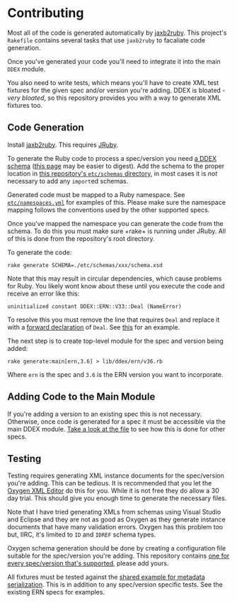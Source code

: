 # Contributing

Most all of the code is generated automatically by [jaxb2ruby](https://github.com/sshaw/jaxb2ruby).
This project's `Rakefile` contains several tasks that use `jaxb2ruby` to facaliate code generation.

Once you've generated your code you'll need to integrate it into the main `DDEX` module.

You also need to write tests, which means you'll have to create XML test fixtures for the given spec and/or version you're adding.
DDEX is bloated -<i>very bloated</i>, so this repository provides you with a way to generate XML fixtures too.

## Code Generation

Install [jaxb2ruby](https://github.com/sshaw/jaxb2ruby). This requires [JRuby](http://jruby.org).

To generate the Ruby code to process a spec/version you need [a DDEX schema](http://ddex.net/xml) ([this page](http://ddex.net/node/70) may be easier to digest).
Add the schema to the proper location in [this repository's `etc/schemas` directory](https://github.com/sshaw/ddex/tree/master/etc/schemas),
in most cases it is *not* necessary to add any <code>import</code>ed schemas.

Generated code must be mapped to a Ruby namespace. See [`etc/namespaces.yml`](https://github.com/sshaw/ddex/blob/master/etc/namespaces.yml) for examples of this.
Please make sure the namespace mapping follows the conventions used by the other supported specs.

Once you've mapped the namespace you can generate the code from the schema. To do this you must make sure +rake+ is running under JRuby.
All of this is done from the repository's root directory.

To generate the code:

    rake generate SCHEMA=./etc/schemas/xxx/schema.xsd

Note that this may result in circular dependencies, which cause problems for Ruby. You likely wont know about these until you
execute the code and receive an error like this:

    uninitialized constant DDEX::ERN::V33::Deal (NameError)

To resolve this you must remove the line that requires `Deal` and replace it with a [forward declaration](https://en.wikipedia.org/wiki/Forward_declaration)
of `Deal`. See [this](https://github.com/sshaw/ddex/blob/v0.0.1/lib/ddex/ern/v33/related_release_offer_set.rb#L14) for an example.

The next step is to create top-level module for the spec and version being added:

    rake generate:main[ern,3.6] > lib/ddex/ern/v36.rb

Where `ern` is the spec and `3.6` is the ERN version you want to incorporate.


## Adding Code to the Main Module

If you're adding a version to an existing spec this is not necessary. Otherwise, once code is generated for a spec it must be accessible
via the main DDEX module. [Take a look at the file](https://github.com/sshaw/ddex/tree/v0.0.1/lib/ddex.rb) to see how this is done for other specs.

## Testing

Testing requires generating XML instance documents for the spec/version you're adding. This can be tedious.
It is recommended that you let the [Oxygen XML Editor](http://www.oxygenxml.com/download.html) do this for you. While it is not free
they do allow a 30 day trial. This should give you enough time to generate the necessary files.

Note that I have tried generating XMLs from schemas using Visual Studio and Eclipse and they are not as good as Oxygen as
they generate instance documents that have many validation errors. Oxygen has this problem too but, IIRC, it's limited to `ID` and `IDREF`
schema types.

Oxygen schema generation should be done by creating a configuration file suitable for the spec/version you're adding.
This repository contains [one for every spec/version that's supported](https://github.com/sshaw/ddex/tree/v0.0.1/etc/oxygen/samples),
please add yours.

All fixtures must be tested against the [shared example for metadata serialization](https://github.com/sshaw/ddex/tree/v0.0.1/spec/ern/versions_spec.rb#L4).
This is in addition to any spec/version specific tests. See the existing ERN specs for examples.
